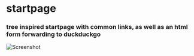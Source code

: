 # startpage

### tree inspired startpage with common links, as well as an html form forwarding to duckduckgo

![Screenshot](scrot.png)
